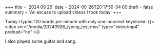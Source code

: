 +++
title = '2024 09 26'
date = 2024-09-26T20:17:59-04:00
draft = false
summary = 'An excuse to upload videos I took today'
+++

Today I typed 120 words per minute with only one incorrect keystroke:
{{< video src="/media/20240926_typing_test.mov" type="video/mp4" preload="no" >}}

I also played some guitar and sang.
<!-- 
Play Crack The Sky - Brand New
{{< video src="/media/20240926_v0817.MP4#t=0.6" type="video/mp4" preload="no" >}}

I Will Play My Game Beneath The Spin Light - Brand New
{{< video src="/media/20240926_v0818.MP4#t=0.1" type="video/mp4" preload="no" >}}

WASTE - Brockhampton
{{< video src="/media/20240926_v0819.MP4#t=0.1" type="video/mp4" preload="no" >}}

Texas - keshi
{{< video src="/media/20240926_v0820.MP4#t=0.1" type="video/mp4" preload="no" >}}

comethru | oh,mexico | end (stripped) - Jeremy Zucker
{{< video src="/media/20240926_v0821.MP4#t=0.1" type="video/mp4" preload="no" >}} -->
